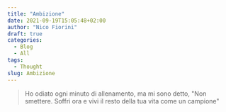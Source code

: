 ```yaml
---
title: "Ambizione"
date: 2021-09-19T15:05:48+02:00
author: "Nico Fiorini"
draft: true
categories: 
  - Blog
  - All
tags: 
  - Thought
slug: Ambizione
---
```


> Ho odiato ogni minuto di allenamento, ma mi sono detto,
> "Non smettere. Soffri ora e vivi il resto della tua vita come un campione"
